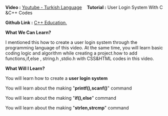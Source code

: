 
<b>Video :</b></b> <a href="https://www.youtube.com/watch?v=ReMw_0OQn7g" target="_blank">Youtube - Turkish Language</a> &nbsp;&nbsp; <b>Tutorial :</b> User Login System With C &C++ Codes&nbsp;&nbsp;<p><b>Github Link :</b> <a href="https://github.com/remoteman/c-programming-education" target="_blank">C++ Education.</a></p>

<b>What We Can Learn?</b>
<p>I mentioned this how to create a user login system through the programming language of this video. At the same time, you will learn basic coding logic and algorithm while creating a project.how to add functions,if,else , string.h ,stdio.h  with CSS&HTML codes in this video.</p>

<b>What Will I Learn?</b>
<p>You will learn how to create a <b>user login system</b></p>
<p>You will learn about the making "<b>printf(),scanf()</b>" command</p>
<p>You will learn about the making "<b>if(),else</b>" command</p>
<p>You will learn about the making "<b>strlen,strcmp</b>" command</p>
